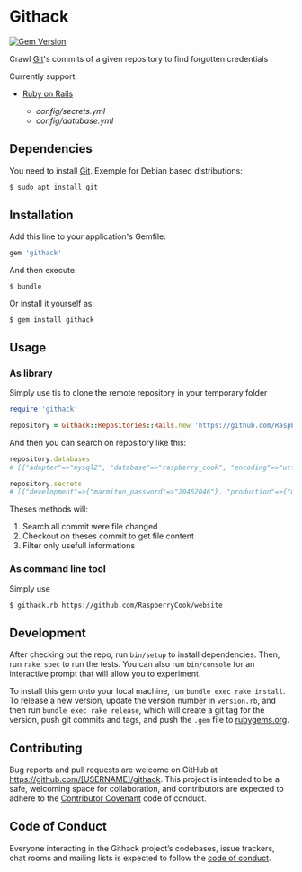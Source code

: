 # Githack

[![Gem Version](https://badge.fury.io/rb/githack.svg)](https://rubygems.org/gems/githack)

Crawl [Git][git]'s commits of a given repository to find forgotten credentials

Currently support:

- [Ruby on Rails](https://rubyonrails.org)

  - _config/secrets.yml_
  - _config/database.yml_

## Dependencies

You need to install [Git][git]. Exemple for Debian based distributions:

```bash
$ sudo apt install git
```

## Installation

Add this line to your application's Gemfile:

```ruby
gem 'githack'
```

And then execute:

    $ bundle

Or install it yourself as:

    $ gem install githack

## Usage

### As library

Simply use tis to clone the remote repository in your temporary folder

```ruby
require 'githack'

repository = Githack::Repositories::Rails.new 'https://github.com/RaspberryCook/website'
```

And then you can search on repository like this:

```ruby
repository.databases
# [{"adapter"=>"mysql2", "database"=>"raspberry_cook", "encoding"=>"utf8", "username"=>"raspberry_cook", "password"=>"secret", "host"=>"localhost", "pool"=>5, "timeout"=>5000}])

repository.secrets
# [{"development"=>{"marmiton_password"=>"20462046"}, "production"=>{"marmiton_password"=>"20462046"}, "test"=>{"marmiton_password"=>"20462046"}}])
```

Theses methods will:

1. Search all commit were file changed
2. Checkout on theses commit to get file content
3. Filter only usefull informations

### As command line tool

Simply use

```bash
$ githack.rb https://github.com/RaspberryCook/website
```

## Development

After checking out the repo, run `bin/setup` to install dependencies. Then, run `rake spec` to run the tests. You can also run `bin/console` for an interactive prompt that will allow you to experiment.

To install this gem onto your local machine, run `bundle exec rake install`. To release a new version, update the version number in `version.rb`, and then run `bundle exec rake release`, which will create a git tag for the version, push git commits and tags, and push the `.gem` file to [rubygems.org](https://rubygems.org).

## Contributing

Bug reports and pull requests are welcome on GitHub at https://github.com/[USERNAME]/githack. This project is intended to be a safe, welcoming space for collaboration, and contributors are expected to adhere to the [Contributor Covenant](http://contributor-covenant.org) code of conduct.

## Code of Conduct

Everyone interacting in the Githack project’s codebases, issue trackers, chat rooms and mailing lists is expected to follow the [code of conduct](https://github.com/[USERNAME]/githack/blob/master/CODE_OF_CONDUCT.md).

[git]: https://git-scm.com/
